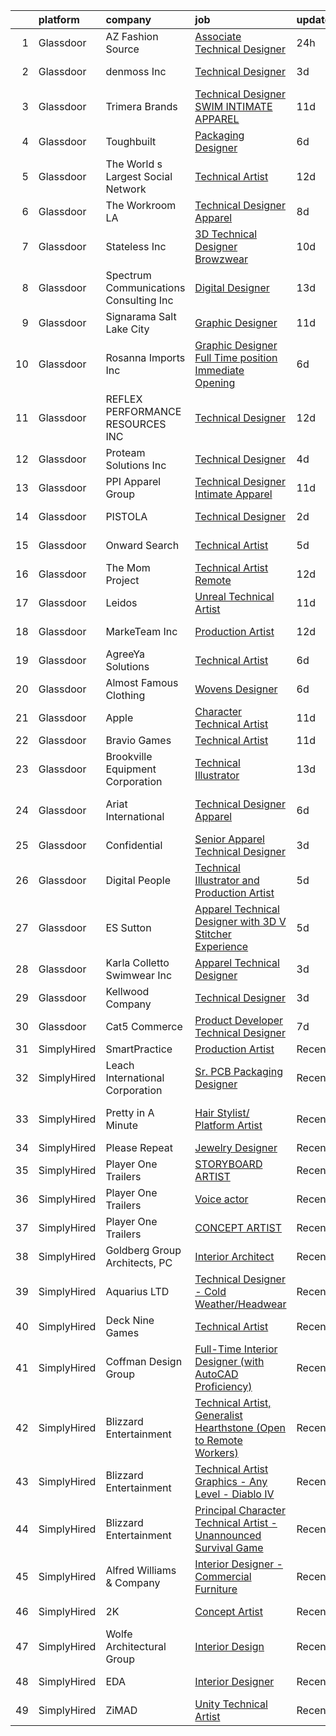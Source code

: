 

|    | platform    | company                                  | job                                                                                                                                                                                                                                                                                                                                                                                                                                                                                                                                                                                                                                                                                                                                                                                                                                                                                                                                                                                                                                                                                                                                                                                                                                                                                                                                                                    | update_time   | location                   |
|---:|:------------|:-----------------------------------------|:-----------------------------------------------------------------------------------------------------------------------------------------------------------------------------------------------------------------------------------------------------------------------------------------------------------------------------------------------------------------------------------------------------------------------------------------------------------------------------------------------------------------------------------------------------------------------------------------------------------------------------------------------------------------------------------------------------------------------------------------------------------------------------------------------------------------------------------------------------------------------------------------------------------------------------------------------------------------------------------------------------------------------------------------------------------------------------------------------------------------------------------------------------------------------------------------------------------------------------------------------------------------------------------------------------------------------------------------------------------------------|:--------------|:---------------------------|
|  1 | Glassdoor   | AZ Fashion Source                        | [Associate Technical Designer](https://www.glassdoor.com/partner/jobListing.htm?pos=126&ao=1110586&s=58&guid=00000181a3f06bfaa7fd9ff9ada9b08a&src=GD_JOB_AD&t=SR&vt=w&ea=1&cs=1_1b53f8d9&cb=1656312851816&jobListingId=1007964783291&cpc=009A9C8147DF705D&jrtk=3-0-1g6hv0r0tkhqt801-1g6hv0r1airma800-b541b43e9822b71f--6NYlbfkN0AhnGiO4cx3h0B8RnB7qbXAmNPkx4RFPP71BRAUMWY17xSCHBsqzTUZxbhO1YdQIa2AQV0H-waPjc3NQ8S5cFg1EE2PGh2vfrbYIWL-5AyPcX9SSd34GirRq_gk3BZ6-FvIOhf9oemp_-N-nr68y1m0KpurVpHJ54S7z-L1kF0XOHiqkb9_Bms0coTi6CgxzZ0ZMtKt23J0E8jnpLjM_efG3KMt-qThlq72IYbT3jqqJkWCecNPlGwpBfIypplwVB4G-_-jz_kVBpS8yX8DlWO7f-ZyBfEWEYQ7oUHqJnQDnceKyWuz-r_wlebUTPQSJbJ2cjXvi3CsN881JDT-JgmVXYIys-aS-6bfrFSZdvnkSsZDCMJd8JLoLGxR6jjLvAED4xounR1z30WbL78Fr-oXtTNArkRf520qZ0YENvsdn49E8E3iex4QP8t68tG6ioAu47YDL71D4mDIFbziM0tlYcEgidwKfQTdCaP-YifSkz5M8Tq-pAa92EMByhlCero6jwTiizREVA%3D%3D)                                                                                                                                                                                                                                                                                                                                                                                                                                                                                    | 24h           | Tempe, AZ                  |
|  2 | Glassdoor   | denmoss Inc                              | [Technical Designer](https://www.glassdoor.com/partner/jobListing.htm?pos=120&ao=1110586&s=58&guid=00000181a3f06bfaa7fd9ff9ada9b08a&src=GD_JOB_AD&t=SR&vt=w&ea=1&cs=1_39d1d479&cb=1656312851815&jobListingId=1007959249206&cpc=2C031D2D3FF29DE7&jrtk=3-0-1g6hv0r0tkhqt801-1g6hv0r1airma800-43769c3766ba4d8c--6NYlbfkN0DdLn5tXN_RiyJSiFodarGZFJKa8s6F6AK0THPBWp05McNH5sQAMcv2qi3L-7LDewW-T-4fF36Hi0NQzX3-MyxJ9SFL_pYdff_DLAv5aAurf4gsINBZbnt8l_5Zix4SHWoHxc8eG_jxi1WioIYvKKTRA9-_nnwFGC_PEjMC8SDKsqfZNJgzKSksCgixSpyTskLqKhOPuJcn3Z7QrtujBXB9Ch6RsVovU27pXgaXpUgw_uk1MiEh_8XHuNIbdekSZUbhBO9r40S0yPjzJ04_O2HJUKuUyRRFDtNxJJg1nSZ10heqJejTeAo7dqTujfV2QmT5L2wzbF_bGBM48A_E3ZPr970vplc9pGZ9k1ZHHQjy5vhkTfK_YYMRPgFct6hHPxmSLodFNjAE9km-gGFA3vDzrUxbXOOzjmgXvKpezG62qCJZ4vm0M47eq9dBWvg5_ssEQVWUZlRMdJZDvMyz2vA7dqNtUIFc0jYiNftTWIFJzUCbB0SOeOWaPBzLUG1Aoi0%3D)                                                                                                                                                                                                                                                                                                                                                                                                                                                                                                            | 3d            | New York, NY               |
|  3 | Glassdoor   | Trimera Brands                           | [Technical Designer   SWIM   INTIMATE APPAREL](https://www.glassdoor.com/partner/jobListing.htm?pos=115&ao=1110586&s=58&guid=00000181a3f06bfaa7fd9ff9ada9b08a&src=GD_JOB_AD&t=SR&vt=w&ea=1&cs=1_7376a741&cb=1656312851815&jobListingId=1007942360547&cpc=20E46BB5786CE82A&jrtk=3-0-1g6hv0r0tkhqt801-1g6hv0r1airma800-4e00f04391f14b82--6NYlbfkN0DzaDHVbxJ-LJZej0v9fk4K-FwNocoxjQ_zxp68kPBvctOBIAfBBfY8yM6aWU0BbG79AGZrteZDLLR1ROExfUvURuACMNXEbU2lgAZJTHfTwjbvTSxRq4aFQdJ-C5X2_gb8JBuE7G684wYkkNPhUNfVRXTN6x96PErJfEPfX6yxrsP4V52AM0C8BHBBJXIs_cdSk_EKIaGSzn3X2ZS7gn8QLimiJc7eSRR-aPfXmPR_PmKFtppVpRS2o7Aq5nXDJJwEr_Xqp9_4CKSBb7viHnAY4KeYsH4Y9OPLOEmYHBGSpYSMw0_P9UlxjriSF0biq4qU8rQeK-cMNN-f5xFUFMfxTqfrtRqaDHMXAbeiVa05iTs0_K1BNmCQp77F_LFrKFz3y4FeEjJWsDqlZaY1bxpHCPK6EefNQ-swC0AgQiOmLgRyzgGbeHG-NNklRMlsEeK1OxhU7xyHxPNAgPoAV0RzJ1vAr4FAEMO8UZjPrY9ZanNpTaILKfy8_tU7iRfpz-2xtuIqW4Oije9ij5wFSlGtsJJjW8RmDMM%3D)                                                                                                                                                                                                                                                                                                                                                                                                                                                  | 11d           | New York, NY               |
|  4 | Glassdoor   | Toughbuilt                               | [Packaging Designer](https://www.glassdoor.com/partner/jobListing.htm?pos=118&ao=1110586&s=58&guid=00000181a3f06bfaa7fd9ff9ada9b08a&src=GD_JOB_AD&t=SR&vt=w&ea=1&cs=1_aed977c8&cb=1656312851815&jobListingId=1007952430060&cpc=8EBC6093F3E034FB&jrtk=3-0-1g6hv0r0tkhqt801-1g6hv0r1airma800-0b7d8448e62768bf--6NYlbfkN0C4BDBIIfYywdCnnQWSiy8nzgMXr_T-T3FVOPaJNWu58sZHQP4c05NbEHUnsO5ve6OuW10Oli3_DUMNxbEVmi82GZmU4jdpu38fPRpG0ek7tOhAinm8wbXyoXwmhT4b-mWKUgANTIcKIc0X1YcIpVF_SewikGBWXDbuiZcao1ss5ro8kVCe8W_Leo9dzysIyxEaicpqfNnDO8VElwCWNKbkKExo9x9mlJn4CXMDfVtgUpw_qiNsAL2_L84yzE_01mR4VQq0YOQlRITOCASisGZnTi6b_MsLQXEqqNUnO3y8If2m_Z06f6hvs7OybrXVd2ez00RRL3vMY1G_fnNl7pXGNOfWTIZxsRBDg3Vl8HqCzcFS40ZLTOYqCIfZ3UJgOrT4IzdlVpVT8YFBaJjj-n9CQVcFz1Xi9IMLNs1-3AiTXjYpH4TjtwCjkAFu8r4LnAScFbwUm5qYV4QYJimH3d6UJFoePHfmyomPs4JH05J_mx8ryPnE5yXE1qErPzUF-BgrO16gzI0UTzdYZnO2cXIG)                                                                                                                                                                                                                                                                                                                                                                                                                                                                                          | 6d            | Irvine, CA                 |
|  5 | Glassdoor   | The World s Largest Social Network       | [Technical Artist](https://www.glassdoor.com/partner/jobListing.htm?pos=129&ao=1110586&s=58&guid=00000181a3f06bfaa7fd9ff9ada9b08a&src=GD_JOB_AD&t=SR&vt=w&cs=1_0594f109&cb=1656312851816&jobListingId=1007940701350&cpc=84DBBAA61F05C438&jrtk=3-0-1g6hv0r0tkhqt801-1g6hv0r1airma800-a89872819a82c25f--6NYlbfkN0DSgjPPcnEdvoK3uuxfISLALE6pB1FR7YSHOr_tSg5_QGIhoz_2VqUepdcKLBLI_zSM2ofyPzeQLtzdoth_FeSpi_SRGo1jm_O5Zz3wI8xirG3g5VATtwtMr0r4LH8DSyg-ysPYLWuJRl3oK_-dNRVnhmQzoQ13ikV9FlZyMcmYy1OkL-xRQEtqCL-a4sHtyk97MGrpSnIjXLyP64d1CQKIKsebroiHVd9olpXTEYl0NalTTqWjZY5zfOqH0ddpYk3jxKCNHVKcqzy0yG40BQ9VsFOfANkDqmU-MRpPkYs4R61z2JiY0XkbBkQpjjCv9BIWiDfywAgBelfAwZ6TBBJwq6qz2FlUhSNJR4fh-alb9m9xk1aMkBaOjgH6G9QaQQbxbWmIMjLoAMT-Sc5-qNMYYXknLwGmz95WYwzjg5zDi3suaAMGbSza8fkPvqHifATSCQm5edsaR-QfADg8uD95Y7S8iCKdBflLAVNyA15V6nGgkyhmvcOnjsl8Rux65Sp2sHAUNuGHTWIUcRbPWjPg3STzbBVX_e_e6Fot19QMmdj9qaFg6HynCHBLIxAmBHA_qYeoi6YnOg%3D%3D)                                                                                                                                                                                                                                                                                                                                                                                                                                     | 12d           | New York, NY               |
|  6 | Glassdoor   | The Workroom LA                          | [Technical Designer  Apparel ](https://www.glassdoor.com/partner/jobListing.htm?pos=114&ao=1110586&s=58&guid=00000181a3f06bfaa7fd9ff9ada9b08a&src=GD_JOB_AD&t=SR&vt=w&ea=1&cs=1_948f12a0&cb=1656312851814&jobListingId=1007948862201&cpc=8A2751AE3750FD0B&jrtk=3-0-1g6hv0r0tkhqt801-1g6hv0r1airma800-63055c2c9f39e4bf--6NYlbfkN0BbxD7TrE-0N5bh3QngsCY9650hf7u1LNH0kUNNe64i46ArhF52c5H6kK_ReaOHWezDTI2PlXxbWhRUQmaRdJbsiGHEQRuhsScJbHgWwr5ya7Irfu9MN8k1a-SYASiDP-zfItoPmHoWd_EDJt6aCO4KZEYE13hlEpiS2PXxaSIpcndCNbv4tB3l7CpzQvOoUQ2W1Nw2Y4IEfGyPRx_QtV-VxOPKE_P6k7eOUIXi_As17dM6C03BT2VwMSYiqMQ4fuqJ7apwNPEjFcFVFwFZaJNUcoFRSHQNu288ZWB9fbdxOWmXiUfeUMPujtKlwEOhp98YYbQU_gyX_QR0SUhLiL56rrT9j8IacAgoTOByPBMhu7PSpjkFFq3Vd8ULdK770FLatVvtS9tkWSDYkxov28TLc3ObYynVtE0y5UgCWZC7pAyI05ipum9m9DMWnKvHZKHWhKrpLDK8UjvDmcUN_RTXDMQoMIhqjl-L1FIQCA-FUc-p58vei7lrQDWxyAqwfLzu4RmEz4bRwsQKC3QASTnWbVrHzTSeCb4%3D)                                                                                                                                                                                                                                                                                                                                                                                                                                                                  | 8d            | Vernon, CA                 |
|  7 | Glassdoor   | Stateless Inc                            | [3D Technical Designer  Browzwear ](https://www.glassdoor.com/partner/jobListing.htm?pos=117&ao=1110586&s=58&guid=00000181a3f06bfaa7fd9ff9ada9b08a&src=GD_JOB_AD&t=SR&vt=w&ea=1&cs=1_ea9326fd&cb=1656312851815&jobListingId=1007944586616&cpc=2C031D2D3FF29DE7&jrtk=3-0-1g6hv0r0tkhqt801-1g6hv0r1airma800-d92c17cf4d9f129f--6NYlbfkN0CMcCXJT0p_ILdaQUIJ0-QQ2_CBConMKszWTsGK5uvI4353MWyOs2yQnOr-BO7R0OdsV-2uWtxKNRcQOIisj4KaKx00A0lKRhJPcNQ2V8uBWaeRAsvkgoctLAWBl_74iXVjRuoS-wp-WJ8tnFC0ceYmcTlksXapOFD465wUOEqag_67zJiey7_Y2YzBIvILtypVLfLEI8z-15NqB6jbg_F5v8YzkYth24B3J2Z67aDfjumvfSZbrtrfnpbEiCFA0Qy2Sf3x_wVnLsepK4kvApX4Mtk0NjGWXP-6rHJgtXR-ONFqYtrMChqqKzlDaoDMrNr1WxkKKeaQXpuF-f15-aO4AVBNzTzcfkpjqWELTkXaVKJBpcPcmE4RM3o7gT_x_gxDWdpnjxEPN-_-vHTL-Xchc0-b-eNhx7fsCTfPuM19pxQe1DfSRguk3Y4hnmbMf9ia9EeIhGbLxGsEtwYm3fujxFF10m0lim4LGaQCpkdF-6GKh_RqLkx340k_hsLrVDFKlKfRTPoTooVf8mZJaKDR)                                                                                                                                                                                                                                                                                                                                                                                                                                                                           | 10d           | New York, NY               |
|  8 | Glassdoor   | Spectrum Communications   Consulting Inc | [Digital Designer](https://www.glassdoor.com/partner/jobListing.htm?pos=112&ao=1110586&s=58&guid=00000181a3f06bfaa7fd9ff9ada9b08a&src=GD_JOB_AD&t=SR&vt=w&cs=1_f6ca0a08&cb=1656312851814&jobListingId=1007936882470&cpc=CBD165E99C37F1D2&jrtk=3-0-1g6hv0r0tkhqt801-1g6hv0r1airma800-0efd128eb5aed8e0--6NYlbfkN0CEimXm1CJh_E-tHvxPbgZMcbhx6cgdIq9Pr1R0rMl3sU3PcKky83nF7xSMo3nddOn7Ezk0R5wq0xRM4P4Wqw20NJNt1myi9vhduCMlk8eS9Q-2pR7e426Bhv408jU6dwqXU19OX7GZL9-fzLcpxPjkOCfuAbN15nTcseGdJkcZ3XbWz2mdqVvOuzz25VFISDc6rp0Fpgue7pb1JqjwM7juYAtIC5J2WFKNwulb-UIvF1grW9RdxCHh1yqDMzgHWCV_oZNzZag42KNixPmavZWk5k7sBEGas02we92j_0emIRzyMrEK62mYFOstOpm6F9rzy_t10bf3ZEQP7V41U25nV5k8s-Eyi4iB217SI6jKpsBwM3aKI8WYiIyk3VH4c-xF1j7CGR1NB9NeXQJb9ZkzUN7TMaplnvL9fCP8rxe7uv2B2RjVAFNILWyOnpyPy8_7zPIPqPZb0zBsKd7L7sZUqCuFSzLq1NTYY9rXLNplsaSP32ggpMUtXVhZv1jMlYU6LS8fDxmfZQ%3D%3D)                                                                                                                                                                                                                                                                                                                                                                                                                                                                                                     | 13d           | Chicago, IL                |
|  9 | Glassdoor   | Signarama Salt Lake City                 | [Graphic Designer](https://www.glassdoor.com/partner/jobListing.htm?pos=128&ao=1110586&s=58&guid=00000181a3f06bfaa7fd9ff9ada9b08a&src=GD_JOB_AD&t=SR&vt=w&ea=1&cs=1_2701fbf2&cb=1656312851816&jobListingId=1007943003103&cpc=235F38378B0CF412&jrtk=3-0-1g6hv0r0tkhqt801-1g6hv0r1airma800-19706481237924a5--6NYlbfkN0Dx3r3E47sSe5bB3PIy1uzBZvlB7xy2NhfhZMlxQTsxrM9CNnVPR6P6JtBXNbjAjFcYmjflaaTuXWU3zqWuRh0bCTJWlJCYtS_oOOWTHzVtF6rzIX5w7GBlSlNv4s9oRYso8VcMP6C-dDzsVbHpDU0sEBxZeOAYAr-sRdSLbuQ13jjOAjyDjwAw1e5pExvFdZ3AaeylTk8gfuQ72h-wunOAVZM6MUfRA0deOLBMMEaQWP2KlV0uxgJ2BinKxLExYDxZEPXA59GMXt5UWt12YibS8tN8gXThToiNDpdJ80dFdS1wZiwd7prKfi2Wrjk-Z62B3vNugvgkvFdzOLJWHnAf-tTSH9YwO3S5aLrrGN243EzH5bGbyNBAZNCrKVn31xgtEcpRZTFwbKUlRG1AmPxFho6NLtf9XrYQtq0SgupoPQof-NZeNmukKDTj0CbhPED95VpngyyAXu6gx3_O9PmKSBLZXF7LTyi33o_2Lpn1mn5o7SC-HM4XyXPP0JinKxw%3D)                                                                                                                                                                                                                                                                                                                                                                                                                                                                                                              | 11d           | Salt Lake City, UT         |
| 10 | Glassdoor   | Rosanna Imports Inc                      | [Graphic Designer Full Time position Immediate Opening](https://www.glassdoor.com/partner/jobListing.htm?pos=127&ao=1110586&s=58&guid=00000181a3f06bfaa7fd9ff9ada9b08a&src=GD_JOB_AD&t=SR&vt=w&ea=1&cs=1_7751c4ce&cb=1656312851816&jobListingId=1007952395744&cpc=3E251C7E648E8D76&jrtk=3-0-1g6hv0r0tkhqt801-1g6hv0r1airma800-b1c9262dd1571758--6NYlbfkN0D072ft-k7_T4w-6CscujyJjzUAKsj7sSbnXQvwCC7i3J0FKvnyvsWJ_LoI2YqmOpbBF_xc9qS7wCDU1_QX93cSeTL1dK6PBQPmR8LHmwBi7_zlthK7Umjm18ULXxa3EqKpGL3nT1uSoC28eiXV8yp5Wd0fL4arja9NYMRaCTp3GSvfVZg1iua907PO2aJKJp5oXfDV_gdrwB0mXrK5hKXk8PwOI5GE6tyexy0j1eaTL38cRKG8pos5ZPsCpH9T-yTPr3sxcm5TpN9w-XvgnpbDDsfIs8hG2I6qtKs5-wQzEydLveYFM81lpi3jBPJVXLKR3YkmXyxlKOcBVX-nfCMOslGXQNNOifNoHX1ac5zvDdwX8S7wlnuWoT4mj0RWylABaPRJjN70rl_Hb503QyETmoszuqvZaakn0khdZr2nHpUKJrvLfwG93HPzzk5DtbVNzgVy2YNlS5OI8cOQSnjOj1LYjibndLCQw5cNn6IR5mDWNZKw4YjkXqSTbfJlR3_rxrg44Hn9ZslFNgIHFE55k8UwlIEH-k3WvnlZ46K6CQ%3D%3D)                                                                                                                                                                                                                                                                                                                                                                                                                           | 6d            | Seattle, WA                |
| 11 | Glassdoor   | REFLEX PERFORMANCE RESOURCES INC         | [Technical Designer](https://www.glassdoor.com/partner/jobListing.htm?pos=109&ao=1110586&s=58&guid=00000181a3f06bfaa7fd9ff9ada9b08a&src=GD_JOB_AD&t=SR&vt=w&ea=1&cs=1_96f37b62&cb=1656312851814&jobListingId=1007939731248&cpc=EF122F8089B9F0DE&jrtk=3-0-1g6hv0r0tkhqt801-1g6hv0r1airma800-27a4b0412040d231--6NYlbfkN0DAwgduWqBP7ymGN-lTADpinz2i-23XbRAyg5ywqS-MDZOH5KRN50EgLGOssWMhZQx6VbpTKVxAN0074Pvi34ZZbN9lZqlv2BaWM-Hs0ugqk8ARZJ0D_Iv1qxCQzqUdF-e7WpWAGq72Doat3IVYSmEy47XzequEuNbjmnfTSPwn3mffVwjowKTIRy22yM9SGt4W9ZhRCpC7-aUlDWJMOYAo3J8rgIs52ssHYjjtKpaB6MzywU7KUebgCtp0RyuJAfje-eFZLB8wnMNVw1_sed5oyB_WYsjXu2zJIo_1iaE5ZYjb1ssMO1HNvm5DVHXDhjGNhEublBnMvEHmFxkeFjFYdh6UA6lGuSDtXT59g2_ixzlvR9y3zWgpqiUlqQJ1RtGd0vMkpA5BoTS5OEPdKDNG0h9_3QHHecxpT6vcaewyY-PBnZvV-iZ8vVs-3Bg1CwIXfN6vcIB_y1N_CAfeMZErT6PoXWJ2KU-oqrU2gj42n0TofXsjTdbHVsVsv3akuJ4%3D)                                                                                                                                                                                                                                                                                                                                                                                                                                                                                                            | 12d           | New York, NY               |
| 12 | Glassdoor   | Proteam Solutions Inc                    | [Technical Designer](https://www.glassdoor.com/partner/jobListing.htm?pos=113&ao=1110586&s=58&guid=00000181a3f06bfaa7fd9ff9ada9b08a&src=GD_JOB_AD&t=SR&vt=w&ea=1&cs=1_9223c216&cb=1656312851814&jobListingId=1007957157599&cpc=1FF74F442D7FC309&jrtk=3-0-1g6hv0r0tkhqt801-1g6hv0r1airma800-d1a8cd7a36bbccdd--6NYlbfkN0AEHyidsAqlM5jU6RNZv1Yf_D4e3sgfUyke_uMGTUdwuNYaPub4Pzc-m7WlvIsD3mx2oUdZ4W7WlRNRRNhxlogjq4lkkLP-kxzMHokMcDwNF6sl7fpS5lBMMKe8h0378UpkGmF67BhasmU-epXJX_L_fj0Bt_qQrpg8Xj46DImytkJLG-izhDhCgRfbCoH_NfEUbSCKlKx_yymdeYKiVI-_7K1VqCJSkdwyzxEhmgMEjNWoa5S1iheZNH0KyTvsIVyNqEdvmACgZigNrqvCQEnRjld116MQBS7LY5XwyNyfJMFqao8v9DqeZ4gzkoQkKODrYRlN3HDiQKlTndkDZhOt3nvbnQkG2cOGuYtVpMmAgfyBvdEx3pPHxPpZDBDmm9G6WlhsBHqGu2EtnIIcJLVpId7uL0z93iU0cUU5-MIEgREQhIxGsYB0ixf6-QiSMZQkum-D-l5fQEi-DqbKRjZOR0D4z5gRwkZjx9zPs0sgYkcyBPThb5_uqbeXumc-xKoCKEaJ4fHxhQ%3D%3D)                                                                                                                                                                                                                                                                                                                                                                                                                                                                                              | 4d            | Manhattan                  |
| 13 | Glassdoor   | PPI Apparel Group                        | [Technical Designer Intimate Apparel](https://www.glassdoor.com/partner/jobListing.htm?pos=106&ao=1110586&s=58&guid=00000181a3f06bfaa7fd9ff9ada9b08a&src=GD_JOB_AD&t=SR&vt=w&ea=1&cs=1_321d90ba&cb=1656312851813&jobListingId=1007942374590&cpc=44496903BE111810&jrtk=3-0-1g6hv0r0tkhqt801-1g6hv0r1airma800-0c7aeb40b841c24a--6NYlbfkN0A953Z9EfJZc5Z9y7Wb0NkuJO-5BBnqXCJSieP3bN3oTyWSkGfeYf5lao3KJn2vWa1W4e904VTmyL_-LE8c8cKs6wP_Fcb28ijbTM_6-9wU8DCsdzfVkcuViOwLyijMyKLJ_AEuZ42yTjZITec_is2ExId6Y1tvrb2AjAGlYt9xRx_XOWScAeaARlpGl9qUfBYb2uMxLx3b1T8KqUDCxwda0lIck-aVOTUIyNTcB3mx1kJKBtz_iJet23NRpGDoR8Yll7AF9QP0pRaDiPaHSFVxPbVh8qC5VqBV-wg4dsxfwx57wzFcg_ll43FWqAg7XwsTsnWSIqPgx1ikvLo2gOIRkRDwMcu_m89T20yZbQwQLqralYLm7h1zFyFFk1Oamu41ZWXk3XmvTbAKd4O1NV9-XR_kI9BGWYpiGRsQ6ZyM6pHGhAOWJbqStUkWnBILAN8SyBMjnSeAO4ogKbmuItn3BlRmZS9ZHqcCqtPryR0JtdrTQytpQ7mZrJRwFYea1tnMnhrc9C5u_dZrqHZFnceKITqDdqeYAfc%3D)                                                                                                                                                                                                                                                                                                                                                                                                                                                           | 11d           | New York, NY               |
| 14 | Glassdoor   | PISTOLA                                  | [Technical Designer](https://www.glassdoor.com/partner/jobListing.htm?pos=122&ao=1110586&s=58&guid=00000181a3f06bfaa7fd9ff9ada9b08a&src=GD_JOB_AD&t=SR&vt=w&ea=1&cs=1_c02c0ea6&cb=1656312851816&jobListingId=1007962534136&cpc=C17E88BEEFAF6676&jrtk=3-0-1g6hv0r0tkhqt801-1g6hv0r1airma800-16c2fad18bdc3df4--6NYlbfkN0D788tVLZnHYB2JKTLmCXo4PydfvtZKcdbYx6lxKaz3IjTqo4azoijWuhNh4-_c7on-_el1oLdy8SNfyKAsw6ZZexLzuCWo5-L5cR_XeP7i8c62Wy6wmid3ELhVHWswjZkU_iFz633HwLWEgoiqyuyk1aXlGMhFXzIpUtveloPUxYoir2sWqYReyDpb-cbJjM8i53XDpCQb1HTpPYitZcNNqdR_y98KavePcwsVQ5WUeb6TJNElw0ZTsH2iz2cROUAT9VPeAup7jK9qNTJItycyUyPpAODxPEFb77BHY0vWpViR1OwXSp5e6RKApY8oopTG31dtuTjfv44pkD_j3bzrMwIQ1zeNVHY-tfACwjvQLUK6mpoX6bFP6tFGyfqQ2VKuBXsaH3bAQBVHN_rDkdvoLwOZOh5JXE8TKwvTFE1uLN_20F3RqlVu8EtUn7ZT4IRC8NMoAtau9kLzzf83Mt-6gBMVqX0zVZ_hxDlnefKk5KORs29qdI7e8sbfu_hfTNygoeAG87Qt2w%3D%3D)                                                                                                                                                                                                                                                                                                                                                                                                                                                                                              | 2d            | Los Angeles, CA            |
| 15 | Glassdoor   | Onward Search                            | [Technical Artist](https://www.glassdoor.com/partner/jobListing.htm?pos=130&ao=1110586&s=58&guid=00000181a3f06bfaa7fd9ff9ada9b08a&src=GD_JOB_AD&t=SR&vt=w&cs=1_9c47d34c&cb=1656312851816&jobListingId=1007954886133&cpc=BAEB662971763A76&jrtk=3-0-1g6hv0r0tkhqt801-1g6hv0r1airma800-5131d7b8876a0659--6NYlbfkN0B7YoEZZ2QAGDyEGGmBPAUWSHc1Mt3sMCn9FehKcWA3w0R0aH9tn_iPRPZmwuOkWsxEWWC8gx3As6Kin8dza-zO1qi84xRYi-22dBLOTXn3y7FjxBhDhCHCO3qP1SaUDmU7IMeOPcNnVVI_NQpCX5fLoJMiqsFbR0fySQ4eHDZPdrI2-MwzdNrcPhKeoQxKhWdN8MduSuSlmY7QeRKzcCLzLnQ-km5OAGq65Sl910tS4YImEmB4mx8MfxC4_DXVI27pF_VSm5OryHXpsKsmnpRU5rF1h41NYARq1iGhabvgDnWZoY4wU0n_EJmx9kJg7OlVnRe2DyofNIddkISaVv2ZBFRou3H-MH9bA92DH6P677-zeHSGIMSbFUZwzgFPRyWjIsXolpZ2LPaT1DXMJngu_clo2VwNYEaPJ-uu3H4_8Sk_S2EqtgKob7UVK6mwuMxr2v9V87o4zl7gNc-M6lQYSw4IOkJuCSz3VV4SAxIWLnrRYj4fhyeI0i0zvuf-BSRp6xXwmuP9rSNP-exka34lTXrRQCFZmwIelsOUPJ3o9dCuW04SkZFY97cS8rVLx0CK31BGVHB3ZTMdEMHLJwzOctJFoX3fqUjIHaD2Ch1H9ok3XRIqQQdoT6_Eljdve2eHQO9XICAA1XNFu-iw4NclaglfR01vxaNjHMxvBui-Xxvrs73Oyn2eNFz-5kKl-A5yzMYL6dd1YgePZ9Z3WfnW6HvrA-QeHtAkyilnO_EX2YPnUgVpZVHZyyx0u-dSXtgGeA7rYMcvqelpPZueK3Igz1AQQFj93T-0HIhTb7RdvwJ1ZXMvB0u_lCkUZRrV7keyF3EupCexLfmUBTgsXMqcK82G1CykGN5ycJj3faVHWX2VxYzkfFjb4u9vyWoHAI0OEziN1xzR_c4x7StBzEGBjBhjhk_JMR00lzkFHodLV1aCiGaFyNZCYfrexPD7F4wid2yTiMoa8dUTj3kz2b9WGRKasgRgoKcnVS4qjgyak4KQdQN8oiKm) | 5d            | San Diego, CA              |
| 16 | Glassdoor   | The Mom Project                          | [Technical Artist  Remote ](https://www.glassdoor.com/partner/jobListing.htm?pos=121&ao=1110586&s=58&guid=00000181a3f06bfaa7fd9ff9ada9b08a&src=GD_JOB_AD&t=SR&vt=w&cs=1_eb20f408&cb=1656312851815&jobListingId=1007939939925&cpc=BAEB662971763A76&jrtk=3-0-1g6hv0r0tkhqt801-1g6hv0r1airma800-264f9011810ab4a3--6NYlbfkN0BDp_epf89aHDQhKpPegNJQ_ldQpEFZQsM9OcONMGxWx6pU56EKHF58QjVdAUvn2gX31HUntCyLUwzir2_2qLQKiwc4zqgc0EcGzWlJtEFabSJje5p3zQNcGS6mmu-hK71c0amOsooqt9D74xqUp2Fe1oOyI1RWtfFw9BBSi2GEBaE6UlKZT1OWIdXPTDdxo4qgZ8LyWxzoES_Ah7xX6jwADIE1bfizIJOmf7VMiPo-CiTgZV36ilpVnbLD5fWBjf_BtrmOvciPK3YCF310PSTwI4W3Vz8eAEFkfEqpxTk8WQsGO9pSvX-FW-ngtywdRGBZRHXkaRY6fNgkNKafgSbWfIgDhnvJfjRiz-mRbTWfc20d_gsSJvy7n7bDwHVZnmdx8wHsanYq7QRRnoqtrGr5GTtCHYSE78vGFjoUBBcIDkgLmwQyf9GoFZrMPmfsDDrofxBZbFUCIll86dwumiyA1YSs-hfnVIaPNdQnI4qYnuwgakVKJ5FnK94jh9r5nS4Zki1lJ-9d53G5LkZNWuliP3h7G3z5BtfzdU_0duVCbmBZUks7UXsjJaIGCy85V9Vvio5mjiMeqA%3D%3D)                                                                                                                                                                                                                                                                                                                                                                                                                            | 12d           | Bell, CA                   |
| 17 | Glassdoor   | Leidos                                   | [Unreal Technical Artist](https://www.glassdoor.com/partner/jobListing.htm?pos=119&ao=1110586&s=58&guid=00000181a3f06bfaa7fd9ff9ada9b08a&src=GD_JOB_AD&t=SR&vt=w&cs=1_b0a04b85&cb=1656312851815&jobListingId=1007942534448&cpc=61E17551093C17CB&jrtk=3-0-1g6hv0r0tkhqt801-1g6hv0r1airma800-8f4ae5795578ef6e--6NYlbfkN0CZUO70VSdYKA8PR3jfrSh5ljhqJhfDt0PzQCMubt8cRihWbmqO_-CcWTBwQGpXTij7f3URfWPIMThHTt3tGxfKzaCyKX591fJOuDZXagR_WoESiAk41m5Jre8N7w6OskZp3RJq_SKlMmSJBKbO7CpzFoF3RzMXAWQR0sLqlITwk9ty6dl4MGfHAXTXpVpiy3-z_S0EVyIl5WH4OLBiABTBflA8MtJEqLRrgXDZMMP8CVBQ6E3L0tMyD20xts2xFnOD9rEUcVCoAqVKPCIVa8SU-j9NwRpIZ7kV3Yy-aCpwzlz37fjjmFB2tl9Se9j5MEvHaC2vvzFCIC9aTyeSARpvlZdMqbpqG_hoAzN0qjFI-m-hJiAJcgMcLKpkZX3SSWsdtDCTQEH-SH1Zh7ELJGvY70kVo6a3eUmsHWodtf7mPmK1sqdE-DRwai5KRf5zPthXzN4UagIXE-W3GMxzJgdfV5lJHDX_TcgPkG3mi6hT7CYl1xvZYSEgASn1axkKq_384fBjB86n32LJQSoJrqVYv9Eq3z-1j--W0TRBtw2s6qQCh8pQyv_Kh1KLYcSENz5YYMQhfzBlT2fCHHcyuEbz68pCI24JdtY-ZeCVXRCkyOuyqgg1YlI0)                                                                                                                                                                                                                                                                                                                                                                                          | 11d           | Reston, VA                 |
| 18 | Glassdoor   | MarkeTeam Inc                            | [Production Artist](https://www.glassdoor.com/partner/jobListing.htm?pos=111&ao=1110586&s=58&guid=00000181a3f06bfaa7fd9ff9ada9b08a&src=GD_JOB_AD&t=SR&vt=w&ea=1&cs=1_6895c1fc&cb=1656312851814&jobListingId=1007940062970&cpc=3F31A6B851F28AB5&jrtk=3-0-1g6hv0r0tkhqt801-1g6hv0r1airma800-48f05f4b38366cc5--6NYlbfkN0Bu003N9SunPCcmdEXc_z-_xDh6kFqMNa5FtPii0quetKiXn3-DPAQlXSLloRQgr_YZWaW7ecCn6kJe0sqkIi_ImgLfnWADQ2jpuAQguRHH3cZaZCbXxo1Gi-L3_F-xlcDlbcr7C3dRg_zXQGqg6DnFbrkOoRocSMLGJ7bgSFscEihcv0IyU_xgpEhkP7TSCjTyus7tt4_jMFeWvfoujQOtVBIiLHmOPhIHdxmuIII3-KIBQo0SBF0agjv3yBA8hCzj8z3Sj2J7e4XBtedsD22ofXavYXaCjllNQwIRRZDaFQ3-5rFLYPF-tw9u0F3JL-p62QZ4W_66U-WNPMRLvkvR8J00yHSquJhEEUmffL2MSvWqfdBPbXtYjBZvW2sv9kk0Z-yImmiJy3ZrO9uAzxFZpuGSej99515lp6Va3B_H1wH1h_zPdc1LcUHdqk9ojT4Ml35eCrBYv_tWrTbLDAvsXKhL51Ef75bejOCUUpAloQdDv9pcVAiPvblZROrLuz4%3D)                                                                                                                                                                                                                                                                                                                                                                                                                                                                                                             | 12d           | Mission Viejo, CA          |
| 19 | Glassdoor   | AgreeYa Solutions                        | [Technical Artist](https://www.glassdoor.com/partner/jobListing.htm?pos=116&ao=1110586&s=58&guid=00000181a3f06bfaa7fd9ff9ada9b08a&src=GD_JOB_AD&t=SR&vt=w&ea=1&cs=1_c9f5635d&cb=1656312851815&jobListingId=1007951928158&cpc=2CAED5C921A5F994&jrtk=3-0-1g6hv0r0tkhqt801-1g6hv0r1airma800-0e97c32089a08e2d--6NYlbfkN0Dwb_YIohz4zuU9-hizYTxpAJ9-qZQvsILXUPhgrrTAx5tS5Q7cYMYpo6ALWUQbQqPQiQ1qn7MmkWW37chkrsqLUFxmoGR0o3NHbhVPUXlHnJ0w3ZNtz9xp9hODUcuxehPfOLsRQhJ1sJhH3MYYD2quhXlc9D8fH-RjvVqMr76o7_mbbIfDg7xw2MtgTN1Zxq25Va3_nBswmzr7fTIGYHZpPj6wUVUXq86eSj5N-lyDr3ERCGPjEPrCtVKXMHuxmxVxtcaP5JjPQytw6YQSZ5xIN-EbjXnXbrD0AwNuUMHAqOAH-OVmL7NLGApTUBHNCs4y96E4BrbHMp-1djuP_IkVpJPgFs5db1mJVjFZebNn9P2t3OdC5vv8U1A52-yq4fb_pbPx-S0m-jnDtv25ywkuBjflPhHvdUV5EhYvAjevFXiLhKQqg-2ZQE7lw66W5zms87VaCYOWXpLjblCUYWk6E4HCE2zn2fsBMWOupDycSOFa2k0N-8Kkj_RwOv0TX7o%3D)                                                                                                                                                                                                                                                                                                                                                                                                                                                                                                              | 6d            | Remote                     |
| 20 | Glassdoor   | Almost Famous Clothing                   | [Wovens Designer](https://www.glassdoor.com/partner/jobListing.htm?pos=125&ao=1110586&s=58&guid=00000181a3f06bfaa7fd9ff9ada9b08a&src=GD_JOB_AD&t=SR&vt=w&ea=1&cs=1_a596d0bb&cb=1656312851816&jobListingId=1007951947183&cpc=870769263AED881C&jrtk=3-0-1g6hv0r0tkhqt801-1g6hv0r1airma800-67962bede86a0ab0--6NYlbfkN0CdcVd3SDA1nO7RkKTAACmPV4xEt72Vls8LI2dqcgyOeArOVgkw5w3agHOoMyrsH4T1UUsgTp05u6AgK6dtjIQaniRTaBitCJRj6aFDk3pUxeKjpZbIACPTOB-nPGkHkqAhza2WN2re649C-ENm2y5Yh-XoB-bxyrbxAj2pMfKPeY3ViGoatk06tcYNCj7m9rtjMgilpAKCuejBsNDDRICAYY_BXXHNWDfsVdKtaCNruWrS_Ya5sGKtP8lry2-PHWLJpNJznH1Tb4oNwysO9gTAh1mXAdljVxxvBHGXZjTlG4iWpUjd_IdD3oyumm_K97ePG-AESpIRyrAKC4VFmI0EyWgLE2opuc25HsNzDxbXEUMi1J5hUFYyKRPmbBGS6bnnTV664vCxjU0Bj1pYmgfBVfOFNWydHzjuaiJMdXkajOLKqV0emNVCR0HminOTjZOhFYOJ7B13gQXrJ58xD3YTGUuMLOYO9fc8_06QubDeYa__dsb_iGsukplpcvVbJJw%3D)                                                                                                                                                                                                                                                                                                                                                                                                                                                                                                               | 6d            | New York, NY               |
| 21 | Glassdoor   | Apple                                    | [Character Technical Artist](https://www.glassdoor.com/partner/jobListing.htm?pos=123&ao=1110586&s=58&guid=00000181a3f06bfaa7fd9ff9ada9b08a&src=GD_JOB_AD&t=SR&vt=w&cs=1_d1ff08f9&cb=1656312851816&jobListingId=1007943800865&cpc=F41FEAB56D215062&jrtk=3-0-1g6hv0r0tkhqt801-1g6hv0r1airma800-b0764ac796d8d5cf--6NYlbfkN0BvKrLyj5gPmtZO9T8euul8TCxuuKNOtzRJOomxnwSEodTz2Bc-sPZl5OJ9R4TJsNeweKXq5aWbh9emI1Bdh4qUg8XCZ_BNygwrXO3dOzEnZpRSo6qle0sptwnuYlqFmsrrvBiQS_C18M7-w2LQsg7Xw2caGIg1_GOVX6ZhxtZ01a1LuifN3CDv9I53PKEMiRtKWYBDm1Yj38xtaVPoQKc3VP1fnHeXYTJUPbMbbKVevWEO_lmBq7CDA1tPcTs64ouZVzKfAthzhvIMBor2zQYg7R9R5HwDKQmQIhuuVDDkgWKdgCJYyB5cmScDkR8OUDUBwngW-v12iOvmV5_AOprXzhfcbrAE97g1TNSmOyp8UDzTJhHdWSM7sW6ICzXzVcFykmugsBzrlszoGgQEn_7hp6SAjdZXsBOBMDzSHeYRgjVa8BMFUIgb6Oo-b90U_U_XNM04AxzrmNuOarniv8-qgkygl8REDU_fzDEDOi-_cDohBFZY7fOIhRwHgCeVS7q7bkitnQY6l3QOlCfO5cjILrBEiD3kfHo-0RUpNKYtrfYxVYS3BtWz557j67fz0oSSMWTlgHS9MFDJKwNPxAQKZHnen3Rys9J8e52SbPq_HgDW7vyYeCcWbTJhWCecKYGVyLP8G0WNBsDxY7510ep0W1bxQ05vQRYLJlOGPevdE-6mv5ULPxsSQDdCZjpq1h8Q-3yh3asO6ogLVKtFtvcy5i5GgA9fuMQGg2X26xdjCddAnqqgTnC9LBcpSlKKB6e6yqA772kMWc494VcWNwbwXa-azoJxS3MUfLxNWWKl3vtNqpeRKbRa5D6A86NCTSMKlHb6yvjGow_fIa1f4Cicv6YVpsKRHHo2UxSwfVNtdUg4XpZPbI0M-wkeQrrth3EakxyRlqXGG4etFDaiyw_IyLocpHz6LYMPNHmpC1tTd14NubK0NOJxt2BWT1QKyaFAxxTrA2u3sA%3D%3D)                           | 11d           | Culver City, CA            |
| 22 | Glassdoor   | Bravio Games                             | [Technical Artist](https://www.glassdoor.com/partner/jobListing.htm?pos=110&ao=1110586&s=58&guid=00000181a3f06bfaa7fd9ff9ada9b08a&src=GD_JOB_AD&t=SR&vt=w&ea=1&cs=1_71660ab9&cb=1656312851814&jobListingId=1007942923850&cpc=D3E44275D43A938E&jrtk=3-0-1g6hv0r0tkhqt801-1g6hv0r1airma800-bbd09794a33c8874--6NYlbfkN0APToHrk7ILONyRglvlT3LJMO76dZGJsKlG8WQjsY8CqwypV_UwhZFYG88NHCv0jXwYBc-k4g_JhbV3Wvd_5t2G0cexgYdxhQsRwSvwScSaAITOiHIt3jFOLqLZPrf1THI27et2sbhhR-XSyz8iF0K4sKwRoTWmZqjaAYiECkxJMwojV_IuuqYlnKi-prTq7lmX2ihFp_XvS3zfAPUluyvo17CG-NIM7oeS_K1FyaKZkHGJvm_bAgeTpJM2ADOTz8XRVevQF9VxzCgv5D0nLIvpAD-CBtC6otWYuB20wU7DBrAOAUytsS8HvWpUQcUQEZ8T_AKnXQJNV1TPCDpjOEx9_tu-J2ZhVY1fTv0_qdu_VoEIqWegR7UCZjB946MOlDu8cIhj1tiu2lbarHHpuA6tjLf_jPMQE3Nnx5mJ1wQd_z4op-nPorMtCQps5y3JGI45MVBjQoNvugiTTbEOlOuSx8-Ui_mgPIpKv-XMMk95xiwfC-RV0W2m)                                                                                                                                                                                                                                                                                                                                                                                                                                                                                                                            | 11d           | Remote                     |
| 23 | Glassdoor   | Brookville Equipment Corporation         | [Technical Illustrator](https://www.glassdoor.com/partner/jobListing.htm?pos=104&ao=1110586&s=58&guid=00000181a3f06bfaa7fd9ff9ada9b08a&src=GD_JOB_AD&t=SR&vt=w&ea=1&cs=1_278830bc&cb=1656312851813&jobListingId=1007936888104&cpc=E11CA5D68E217C61&jrtk=3-0-1g6hv0r0tkhqt801-1g6hv0r1airma800-41e04f3e86ad5be0--6NYlbfkN0AZXaAnvWQ4CgrLXQ3-lL02tNl7RttvYaq8uLDT5Ts35NCcowzALMXIQqjvmcfrs6iMLJ05zGA-MhMorrCdO21YArmacLMbamaaI--xOxstkw4OE4ArF69wbv_BZ19iAa8FUPubzpnYeMwy8YFCQMxVYeL-JWXvwPWhxFRcp6GsxKk5XHdd1DXlXkftA6t6OR4RRz1ha5TS_18-L1LyygRipsETLMssOL7_mxfpF-EvrvDZR5eGjG6qcdJuizar2F4TiPCqnm3hF65VeW3Tqww2TxklqTQaMDmK0ePoZuGOdldZ69lj_73XJy9hRYUDOF4PbQ4RUioK2Cg_RDPoOu5toiPgWxYqb3voP-6Wkn1xTRMGx_YHNsXxII9yY9Y9miz-FPjIvovbnENdgAjvrqZy1gahkqrArbkWm5STHraH1VX4JizpgKIZjOxW1Rn36Mfg1SCaqRHO2nNInAmfrkyMiYrb77jh9c-vivonFKyHNODRjfm1GvrzbV3H7B2_2ilsdONaW1moqAiuKFifAaQm)                                                                                                                                                                                                                                                                                                                                                                                                                                                                                       | 13d           | Brookville, PA             |
| 24 | Glassdoor   | Ariat International                      | [Technical Designer  Apparel](https://www.glassdoor.com/partner/jobListing.htm?pos=103&ao=1110586&s=58&guid=00000181a3f06bfaa7fd9ff9ada9b08a&src=GD_JOB_AD&t=SR&vt=w&ea=1&cs=1_44fd7347&cb=1656312851813&jobListingId=1007951812841&cpc=3A0863B873159B90&jrtk=3-0-1g6hv0r0tkhqt801-1g6hv0r1airma800-af56a603ac93f0fb--6NYlbfkN0BdTvIOSkkhPqk5XtEUUxYF-c2JPALm44YEsBAniHG49kIvUwhJM3zakmZsJ-srqdeV_TCyauZy-yyw91V2ZdQTJysSVFO9rla1MwXvTXzV6zCqq_a_ZaeEuIjEIgEbSwghUFwfaFhx_3Z8bzFDZA4cA4eZ8wlDmK9I2vfn-5uHj2fCBNEyumDW0PX39H0lJ3mAnfHTQkUlQZw7ITnMG2urQk4W4xQJH8XB54_jluyO1IzJTPCMmA0DmK3cla7oX8JkHL8Q_MalI_ZMf0GS1_cKBCsTgEBlbKO_Tp6HK5l3xzWYFNMUk0ZNZ0nJ-Uz9Ih4bOUMhcE04rxfg-aUnk1fjgvNwi1NQSXwhlZvyg3UQTLDNIBwEPKERUNQY8zD-t1SInMNSTMq9fSgeLqp9KU6BEFkypND7WDWmeL6bS__iFtRZhIsVNU4rJBNXXL2c5H0FdM7DTVw5JmGg-8xtPRu4slseoQQVjmxCrmrc3VOhF702lgak7slvLRU4ML8-vyCdNoJKbuX2NjqckCfc0cQ5)                                                                                                                                                                                                                                                                                                                                                                                                                                                                                 | 6d            | Union, San Luis Obispo, CA |
| 25 | Glassdoor   | Confidential                             | [Senior Apparel Technical Designer](https://www.glassdoor.com/partner/jobListing.htm?pos=101&ao=1110586&s=58&guid=00000181a3f06bfaa7fd9ff9ada9b08a&src=GD_JOB_AD&t=SR&vt=w&ea=1&cs=1_0a82e8f2&cb=1656312851812&jobListingId=1007959920789&cpc=E4011C7C89659561&jrtk=3-0-1g6hv0r0tkhqt801-1g6hv0r1airma800-fe73bdfa49de376c--6NYlbfkN0C9xcKBnNgR096yPFsf-g6i_PcBW-iSMUfScfXna5Uag3skQdGLc8Ku_42TwjgqqBN01eUUng0NG0XG70aYVjswSXMuwWKDVSUsxSCPRXVJWcS89qbfavKQpqQ_jLWBLR2FuZ8Z430m4CMi-qr6Kq31s6PJkQqPdPxNrOSIRFh762yxxZudf0UZqBD45PLnTjgG2IjC2rsp66djIToUJ7qV0ZdLtkxcUnaU1saLOtVpLm_o06B6kQDQkRBniRo9sYekrJ2nIHdMrm_LQGE8W9nJm8d5mCSLKXK6Ne3fd-6gU0zmVN45OrfD2lcCxMy-LWK_UlciTIPmUYaw8bJloNIHL7FXOJjtwgOCBOf5VHzkNA5jP4eMuDK_gQW7hD5xS41z7yx1YWQlMi8xx68Ze9HI5alw9EBIj0x1xS6Y4D3ys0GGOILgPOYRka3LHaWRQFnX-FRX6rEKPFyxVrKIgWwk-xEz0YVnUHmFKI1e-eA5Wtyaoer65blsMC2J2x_4y89HG4vtydBWkWnwSqNc7PujDLwnzUGa7Vo%3D)                                                                                                                                                                                                                                                                                                                                                                                                                                                             | 3d            | Kirkland, WA               |
| 26 | Glassdoor   | Digital People                           | [Technical Illustrator and Production Artist](https://www.glassdoor.com/partner/jobListing.htm?pos=124&ao=1110586&s=58&guid=00000181a3f06bfaa7fd9ff9ada9b08a&src=GD_JOB_AD&t=SR&vt=w&cs=1_4cedb321&cb=1656312851816&jobListingId=1007955536013&cpc=2F9DD8B511C89582&jrtk=3-0-1g6hv0r0tkhqt801-1g6hv0r1airma800-662199bdd8d1d081--6NYlbfkN0CQRQ3eiV4YWjrRS1ho7HVQ9JO8v6Fb3eU0yDOJbdOiEoxcbMbAZ5AqBW1JcdFEx49M1Hdvv2_WV-0FZFDW0jT68FbGYX1MzE_kz6r_CkgwqViWBpDSNjV_nAI9zzTg9sNHSKyVf75uCbpRDe8PaPd8NB-BdjOb3N9NfcTjA-zaRTSEdCyjbzP-hRNJi4iXwmJRSD8cweBymeW6BrARWBov2-t3Fa0Y16XFWSJlXvdknNRwDwEb_tzMS91t3uancamBjfVmtMrwS0RqqU61MyZXKW6Lyv05zR2rKEICVPFQcHC2yD9PPtNFkhnHT3bpD3Bw37d0PHQaNjvy14zkRkywLU8AFkGzbDHS7udRW3lgW5J1y1UJ0V8WKtKtnma4FYtL1n_H3loK3TE46i7V8o3G3ttUicRbW_Fc4YCfEpanlG_iz-fBtM-r930OjxVohA3WKAbFaoli6_QVsiDi-HV0OZ4aQ5ofqgORthUG1dP-G0608jPkzMoQA_1IXoLB9P0%3D)                                                                                                                                                                                                                                                                                                                                                                                                                                                                                        | 5d            | Pleasant Prairie, WI       |
| 27 | Glassdoor   | ES Sutton                                | [Apparel Technical Designer with 3D   V Stitcher Experience](https://www.glassdoor.com/partner/jobListing.htm?pos=108&ao=1110586&s=58&guid=00000181a3f06bfaa7fd9ff9ada9b08a&src=GD_JOB_AD&t=SR&vt=w&ea=1&cs=1_edbb34f1&cb=1656312851813&jobListingId=1007954553590&cpc=2442D01AF70C0A8F&jrtk=3-0-1g6hv0r0tkhqt801-1g6hv0r1airma800-ac1fb64761b14988--6NYlbfkN0Af7IH--f52cTUDwFMUanxXcd3NiV5wYJyzlyk1G5yREasAiX0BGJ9IBNABZdnzNkGXD6JnwdrmPG1hxoaTFGDeMbyyPDNcvoBp4vPzrPYOFZ2CIPS0UhqZe1xAyzWpfSa2e42xZaNMucyzWnETCB42vagDj73datupU2h0foDQCgUkiCwVmpVs_7KU_tusRqgPLVFClE3bPrQi0EIJEW9Y-Bq13kF-afqJP6hgNE4aM835O4bKgq-Bj2sfJvdASZtgrlMNAUGZnO43dvGwlK3wRkm33S5Mp-W7vDRz-KtgvaZL07VZT8mLB6XCA7uCo3CqHsalocU_DKbGZ1xh0IQN3c_nZrpHztSgYOetpcx9jNL3r37ehmjri9SUJcueM1gNAfGmApx54fiMAYnw4c3r-g-O7UJmxdZqvDy6ybkDZpJHH1lNnwMZ5T7Bkz_sQ986qdgGiOh6iDY-dcDaVjgniMBeWYYMykSx9jjqdyC-infEsbmkbi8lvYFhp_WuTuPyR-CcCX4ErcCjKZqvGyBxSAz-D03wrppHttfdsyW6vg%3D%3D)                                                                                                                                                                                                                                                                                                                                                                                                                      | 5d            | New York, NY               |
| 28 | Glassdoor   | Karla Colletto Swimwear  Inc             | [Apparel Technical Designer](https://www.glassdoor.com/partner/jobListing.htm?pos=102&ao=1110586&s=58&guid=00000181a3f06bfaa7fd9ff9ada9b08a&src=GD_JOB_AD&t=SR&vt=w&ea=1&cs=1_84e33f74&cb=1656312851812&jobListingId=1007959923402&cpc=F247FBAC66CE5067&jrtk=3-0-1g6hv0r0tkhqt801-1g6hv0r1airma800-8caca0e900ae44df--6NYlbfkN0A4t8RYbU3KoZdbsYPMSWCGO2WBDexf4E2JCKGfgXCFXi8ZzNEmWa2PAEjGti4B-khnJ9wnPG3LE-_lpOGY7SEC2WaeNjsNgogLnjW9hn__SZbpED3O2tMvizd3OXGbBRzyueztY4htFB5OGIMjmP5bPlUzY9k0Ylr-ErvvkfIw1TYB429ckKYPqGn8ZtnJUqpfZp2PivtNL1pV398j9sT4_HQo7ujFa-flSErk4206NEyatS9MOB-1O7yDP-58RLvbEg1QrOukR0-6LNzKdG68BdMtlPCk-EneUoo9O4p-LOIZCc0Mh67WqXD739FbsplwGjlvpUmod_zXxBtw9GlmqLmHKXqjJoy0aeFsukjxLBSf3FsUlSHmKjARVKXomnbDwqCrdxzyB8AnHOtI4tVI9q_-0WNvM1XX0OJJ7LwY3FlmD6qE2D8pQjlL5BMIqrRNUz4kFiqLFWinlPMU1WeMtlSg2mCAUbShJig3tFim5qxy5x2jd56fID_qsEoLr8T00dVl4PabKw%3D%3D)                                                                                                                                                                                                                                                                                                                                                                                                                                                                                      | 3d            | Vienna, VA                 |
| 29 | Glassdoor   | Kellwood Company                         | [Technical Designer](https://www.glassdoor.com/partner/jobListing.htm?pos=107&ao=1110586&s=58&guid=00000181a3f06bfaa7fd9ff9ada9b08a&src=GD_JOB_AD&t=SR&vt=w&ea=1&cs=1_c3a366ce&cb=1656312851813&jobListingId=1007959810530&cpc=1AE02033F0CCF966&jrtk=3-0-1g6hv0r0tkhqt801-1g6hv0r1airma800-91b8a0cf7ea0757b--6NYlbfkN0Cn1QD5rQP1c3tKQ1icVQ8MKzhPsb_3yUgyeaRtzpmJCN9ji9f5CGo26en4wGQUGQSiQuvwkOB01G7lY27It4Es3QIPqXT3TsIg939BDM3W9V2M3EJGyhqVH58IWwMMmbrIroxtUfCtEAncsR640I-nfgfCoVIQw4Fwta22mkvn3AtIl-ZvL_HG3VG4cpibPdfBJfnU1bdlCfV7nrHicC4iN4DsSd2okP8Co85YWZnH9raBgHeCTB2gyy6uA4vijlC4WXhKig1kQ8gUwJnVFLyetAGBXvZ9dY2QDBERM2JUnJl9uP-Wk3m5E2MMC_HOFEosZXjzT20h0sIff58sVRBAd3c7vkyW39DGgoJVe_wfNS8JOZT-0HFgX94AI39UJyljSwNC0PThTDNhVQ_PcgbjGl-NfUGkuYWA6WSfDd8AVTsoCe5b9QPbULvOS5KfcdWpyNXmBDJ2PTvVx-jeIIXcDkZSv7IRkSTPpU3LOOmnNba5s-irjADokFHtfuzbglPXU7757vKn0g%3D%3D)                                                                                                                                                                                                                                                                                                                                                                                                                                                                                              | 3d            | Industry, CA               |
| 30 | Glassdoor   | Cat5 Commerce                            | [Product Developer   Technical Designer](https://www.glassdoor.com/partner/jobListing.htm?pos=105&ao=1110586&s=58&guid=00000181a3f06bfaa7fd9ff9ada9b08a&src=GD_JOB_AD&t=SR&vt=w&ea=1&cs=1_47d361a4&cb=1656312851813&jobListingId=1007950456873&cpc=0AC337DC849E2726&jrtk=3-0-1g6hv0r0tkhqt801-1g6hv0r1airma800-96ae1e584072022b--6NYlbfkN0DK9H9N0sZiEMSpusen9pyD9pasoyl8lokJZX1rdmvB8nlnfhADnGBNuby_W_9wOEGlChfciEi0lvXaHvKrWWsYgTZ57nIEs_P3FwNCgZYAWJQFoQhj1TqLkB6N6StrzHjw2wVK4mC9K24sYsQczMJdvEiVZiFYDTfJtcuui8ARquEvQ4NZpGhUdfeZkDpnKyvD6Qy74effBEBxaAQ8kf7dkykgIEQwwi5iOXXFRYZpLKSASwPUGgQfOxZuw8fpjHIoblbSsnvOVNQsb8gIYMLj7Hb2WdfGK9191REmG65lkcvJwgduCzOUyAA0eT7LtC91BQuaKG7kNIxymx56vaY7B_GS0EZ9YsSNHpcCChrp1sMyvsWqUnUKFF__wfZBYSj28mxGwEKt7ZkbXppmMjFYYMNDc3JEnQaSKHmr31WIzbY4TkAHmOB_TKL7-2BMTkOqHtnGlixz7EU6X1NMWKB6fz5wJR8GfR5eOtvy5avIGADjfYRbS8C2_av2cyBdkoCn3ugiCe_rJP5KsJ3OuFX4Y42kBZNS8FIJ-43OjPfmwHZHvgxsBWPDDBYfXM4Msq98MFwZIDfd_g%3D%3D)                                                                                                                                                                                                                                                                                                                                                                                                          | 7d            | Chesterfield, MO           |
| 31 | SimplyHired | SmartPractice                            | [Production Artist](https://www.simplyhired.com/job/_xo0jdBfZLwhYdOmh0GvqrDXmRBLz8Mtase2Sq-GxTmexWMMbijl5g?q=technical+artist)                                                                                                                                                                                                                                                                                                                                                                                                                                                                                                                                                                                                                                                                                                                                                                                                                                                                                                                                                                                                                                                                                                                                                                                                                                         | Recently      | Phoenix, AZ                |
| 32 | SimplyHired | Leach International Corporation          | [Sr. PCB Packaging Designer](https://www.simplyhired.com/job/CY_L3ifU6jHJIruCEt2By_gDJBLASOEM4rp4V4wOYWCvOYRfJANygg?q=technical+artist)                                                                                                                                                                                                                                                                                                                                                                                                                                                                                                                                                                                                                                                                                                                                                                                                                                                                                                                                                                                                                                                                                                                                                                                                                                | Recently      | Buena Park, CA             |
| 33 | SimplyHired | Pretty in A Minute                       | [Hair Stylist/ Platform Artist](https://www.simplyhired.com/job/S01OMbrXNywRwnTb32gER0pXwTMqn3mIgbe6MGAYYka6tJ7LDUCTYA?q=technical+artist)                                                                                                                                                                                                                                                                                                                                                                                                                                                                                                                                                                                                                                                                                                                                                                                                                                                                                                                                                                                                                                                                                                                                                                                                                             | Recently      | Phoenix, AZ +33 locations  |
| 34 | SimplyHired | Please Repeat                            | [Jewelry Designer](https://www.simplyhired.com/job/eqZCp6OfNkzHjWHDgEBQI63qXFou3CrkdCXbqkZ5LvGMGU5X4HWy4Q?q=technical+artist)                                                                                                                                                                                                                                                                                                                                                                                                                                                                                                                                                                                                                                                                                                                                                                                                                                                                                                                                                                                                                                                                                                                                                                                                                                          | Recently      | Sunrise, FL                |
| 35 | SimplyHired | Player One Trailers                      | [STORYBOARD ARTIST](https://www.simplyhired.com/job/WsM3HESh11erc7gbrwmB9wOuLc4G8EpuzkIDIBZRmQv2tJ5MIdyzZQ?q=technical+artist)                                                                                                                                                                                                                                                                                                                                                                                                                                                                                                                                                                                                                                                                                                                                                                                                                                                                                                                                                                                                                                                                                                                                                                                                                                         | Recently      | Bellingham, WA             |
| 36 | SimplyHired | Player One Trailers                      | [Voice actor](https://www.simplyhired.com/job/spDD-EJ3TjYBjE8eMRZ9eEmKaVlWQD6z3yRQeU5qhxOkgExTKczNWQ?q=technical+artist)                                                                                                                                                                                                                                                                                                                                                                                                                                                                                                                                                                                                                                                                                                                                                                                                                                                                                                                                                                                                                                                                                                                                                                                                                                               | Recently      | Bellingham, WA             |
| 37 | SimplyHired | Player One Trailers                      | [CONCEPT ARTIST](https://www.simplyhired.com/job/NHSymmraphyw8uHdSkV5Et_VVAdt0q4UIaYh_zD91KukT2nlM8P-Uw?q=technical+artist)                                                                                                                                                                                                                                                                                                                                                                                                                                                                                                                                                                                                                                                                                                                                                                                                                                                                                                                                                                                                                                                                                                                                                                                                                                            | Recently      | Bellingham, WA             |
| 38 | SimplyHired | Goldberg Group Architects, PC            | [Interior Architect](https://www.simplyhired.com/job/CFonao7nF2mSBYHPB-VAZKlA2NvthEAC6En0ZmUFhf2flAAK5y05tQ?q=technical+artist)                                                                                                                                                                                                                                                                                                                                                                                                                                                                                                                                                                                                                                                                                                                                                                                                                                                                                                                                                                                                                                                                                                                                                                                                                                        | Recently      | Kansas City, MO            |
| 39 | SimplyHired | Aquarius LTD                             | [Technical Designer - Cold Weather/Headwear](https://www.simplyhired.com/job/i6-GiiOYYZyEA-8i4hpSI0gssIZHeeYbggrO_FT8j-daUzptnv8rkw?q=technical+artist)                                                                                                                                                                                                                                                                                                                                                                                                                                                                                                                                                                                                                                                                                                                                                                                                                                                                                                                                                                                                                                                                                                                                                                                                                | Recently      | St. Louis, MO              |
| 40 | SimplyHired | Deck Nine Games                          | [Technical Artist](https://www.simplyhired.com/job/eQJJk3njqVvymUjLdp2ZCVpNJhG6N720R1rTciv5_l-B7qnjhD9iSg?q=technical+artist)                                                                                                                                                                                                                                                                                                                                                                                                                                                                                                                                                                                                                                                                                                                                                                                                                                                                                                                                                                                                                                                                                                                                                                                                                                          | Recently      | Remote                     |
| 41 | SimplyHired | Coffman Design Group                     | [Full-Time Interior Designer (with AutoCAD Proficiency)](https://www.simplyhired.com/job/Xx7hJsbn6OIObeoohRD70Y4VdH0y_sC279UDSdlsem1MGWNh8Uj_rg?q=technical+artist)                                                                                                                                                                                                                                                                                                                                                                                                                                                                                                                                                                                                                                                                                                                                                                                                                                                                                                                                                                                                                                                                                                                                                                                                    | Recently      | Naples, FL                 |
| 42 | SimplyHired | Blizzard Entertainment                   | [Technical Artist, Generalist Hearthstone (Open to Remote Workers)](https://www.simplyhired.com/job/zePbFEWdtfB5w9J14rTfMCux0Lpa5_ddo-UcSXGbZGe6I5z6Pkseqg?q=technical+artist)                                                                                                                                                                                                                                                                                                                                                                                                                                                                                                                                                                                                                                                                                                                                                                                                                                                                                                                                                                                                                                                                                                                                                                                         | Recently      | Salem, OR                  |
| 43 | SimplyHired | Blizzard Entertainment                   | [Technical Artist Graphics - Any Level - Diablo IV](https://www.simplyhired.com/job/0JKV9p2nVJiiJcMZC5GWGisdxWahrkkLJT-WgoRhguE9EaW_vPWqyw?q=technical+artist)                                                                                                                                                                                                                                                                                                                                                                                                                                                                                                                                                                                                                                                                                                                                                                                                                                                                                                                                                                                                                                                                                                                                                                                                         | Recently      | Irvine, CA                 |
| 44 | SimplyHired | Blizzard Entertainment                   | [Principal Character Technical Artist - Unannounced Survival Game](https://www.simplyhired.com/job/Ber9Gj33MzUPXP_QbPlN_E2gkJI9amo5rjm5979pR6RNXxfUbLqE6A?q=technical+artist)                                                                                                                                                                                                                                                                                                                                                                                                                                                                                                                                                                                                                                                                                                                                                                                                                                                                                                                                                                                                                                                                                                                                                                                          | Recently      | Irvine, CA                 |
| 45 | SimplyHired | Alfred Williams & Company                | [Interior Designer - Commercial Furniture](https://www.simplyhired.com/job/hCKRF2iusRetU5KFSkdmgQlX7W00Um1nOkkg1ElGV0mKaHyzrtphQQ?q=technical+artist)                                                                                                                                                                                                                                                                                                                                                                                                                                                                                                                                                                                                                                                                                                                                                                                                                                                                                                                                                                                                                                                                                                                                                                                                                  | Recently      | Nashville, TN              |
| 46 | SimplyHired | 2K                                       | [Concept Artist](https://www.simplyhired.com/job/X4qVF7vAbrIKzNML9K-AgJdn5f6I2ufIFxmzcwvcsR3U9n3FAxcf4A?q=technical+artist)                                                                                                                                                                                                                                                                                                                                                                                                                                                                                                                                                                                                                                                                                                                                                                                                                                                                                                                                                                                                                                                                                                                                                                                                                                            | Recently      | Baltimore, MD              |
| 47 | SimplyHired | Wolfe Architectural Group                | [Interior Design](https://www.simplyhired.com/job/bnKSoCA0arc-pLNVlwmxhDJxQf1eNkc8LHjtf9XvhY_wAkoHe1-2Qw?q=technical+artist)                                                                                                                                                                                                                                                                                                                                                                                                                                                                                                                                                                                                                                                                                                                                                                                                                                                                                                                                                                                                                                                                                                                                                                                                                                           | Recently      | Spokane, WA                |
| 48 | SimplyHired | EDA                                      | [Interior Designer](https://www.simplyhired.com/job/F4FROx25W2cqP39mQIbMR9Z61AynYuguIA7s41s5YnNp_Pw5HwWUjw?q=technical+artist)                                                                                                                                                                                                                                                                                                                                                                                                                                                                                                                                                                                                                                                                                                                                                                                                                                                                                                                                                                                                                                                                                                                                                                                                                                         | Recently      | Salt Lake City, UT         |
| 49 | SimplyHired | ZiMAD                                    | [Unity Technical Artist](https://www.simplyhired.com/job/Y0GdBjhaPSzKZAQrGWe29OfjsasmXQgt22jLHbLnteh7GmpLD1bOKw?q=technical+artist)                                                                                                                                                                                                                                                                                                                                                                                                                                                                                                                                                                                                                                                                                                                                                                                                                                                                                                                                                                                                                                                                                                                                                                                                                                    | Recently      | Remote                     |